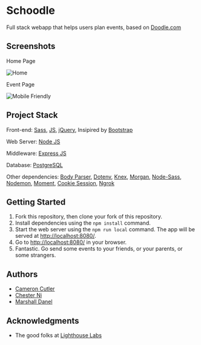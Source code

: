 # Schoodle

Full stack webapp that helps users plan events, based on [Doodle.com](https://beta.doodle.com/)

## Screenshots

Home Page

![Home](https://raw.githubusercontent.com/kaichesterni/schoodle/master/screenshots/home.png)

Event Page

![Mobile Friendly](https://raw.githubusercontent.com/kaichesterni/schoodle/master/screenshots/mobile.png)

## Project Stack

Front-end: [Sass](http://sass-lang.com/), [JS](https://www.javascript.com/), [jQuery](http://jquery.com/), Insipired by [Bootstrap](http://getbootstrap.com/)

Web Server: [Node JS](https://nodejs.org/en/)

Middleware: [Express JS](http://expressjs.com/)

Database: [PostgreSQL](https://www.postgresql.org/)

Other dependencies: [Body Parser](https://github.com/expressjs/body-parser), [Dotenv](https://github.com/bkeepers/dotenv), [Knex](http://knexjs.org/), [Morgan](https://github.com/expressjs/morgan), [Node-Sass](https://github.com/sass/node-sass), [Nodemon](https://nodemon.io/), [Moment](https://momentjs.com/), [Cookie Session](https://github.com/expressjs/cookie-session), [Ngrok](https://ngrok.com/)

## Getting Started

1. Fork this repository, then clone your fork of this repository.
2. Install dependencies using the `npm install` command.
3. Start the web server using the `npm run local` command. The app will be served at <http://localhost:8080/>.
4. Go to <http://localhost:8080/> in your browser.
5. Fantastic. Go send some events to your friends, or your parents, or some strangers.

## Authors

- [Cameron Cutler](https://github.com/camli23)
- [Chester Ni](https://github.com/kaichesterni)
- [Marshall Danel](https://github.com/marshalldanel/)

## Acknowledgments

- The good folks at [Lighthouse Labs](https://www.lighthouselabs.ca/)
